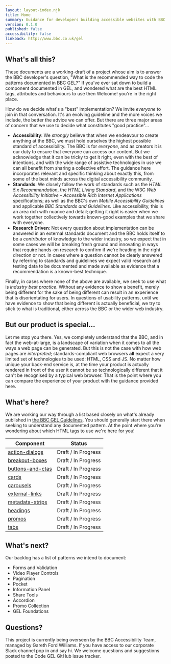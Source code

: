 ```yaml
---
layout: layout-index.njk
title: Home
summary: Guidance for developers building accessible websites with BBC GEL.
version: 0.1.0
published: false
accessibility: false
linkback: http://www.bbc.co.uk/gel
---
```


## What's all this?

These documents are a working-draft of a project whose aim is to answer the BBC developer's question, "What is the recommended way to code the patterns documented in BBC GEL?" If you've ever sat down to build a component documented in GEL, and wondered what are the best HTML tags, attributes and behaviours to use then Welcome! you're in the right place.

How do we decide what's a "best" implementation? We invite _everyone_ to join in that conversation. It's an evolving guideline and the more voices we include, the better the advice we can offer. But there are three major areas of concern that we use to decide what constitutes "good practice"...

- **Accessibility**: We _strongly_ believe that when we endeavour to create anything at the BBC, we must hold ourselves the highest possible standard of accessibility. The BBC is for _everyone_, and as creators it is our duty to ensure that everyone can access our content. But we acknowledge that it can be tricky to get it right, even with the best of intentions, and with the wide range of assistive technologies in use we can all benefit from sharing a collective effort. The guidance here incorporates relevant and specific thinking about exactly this, from some of the best minds across the digital accessibility community.
- **Standards**: We closely follow the work of standards such as the _HTML 5.x Recommendation_, the _HTML Living Standard_, and the W3C _Web Accessibility Initiative – Accessible Rich Internet Applications_ specifications; as well as the BBC's own _Mobile Accessibility Guidelines_ and applicable _BBC Standards and Guidelines_. Like accessibility, this is an area rich with nuance and detail; getting it right is easier when we work together collectively towards known-good examples that we share with everyone.
- **Research Driven**: Not every question about implementation can be answered in an external standards document and the BBC holds itself to be a _contributor_ of knowledge to the wider industry, so we expect that in some cases we will be breaking fresh ground and innovating in ways that require hands-on research to confirm if we're heading in the right direction or not. In cases where a question cannot be clearly answered by referring to standards and guidelines we expect valid research and testing data to be documented and made available as evidence that a recommendation is a known-best technique.

Finally, in cases where none of the above are available, we seek to use what is _industry best practice_. Without any evidence to show a benefit, merely being different for the sake of being different can result in an experience that is disorientating for users. In questions of usability patterns, until we have evidence to show that being different is actually beneficial, we try to stick to what is traditional, either across the BBC or the wider web industry.

## But our product is special...

Let me stop you there. Yes, we completely understand that the BBC, and in fact the web-at-large, is a landscape of variation when it comes to all the ways a web page can be generated. But this is not the case with how web pages are _interpreted_; standards-compliant web browsers **all** expect a very limited set of technologies to be used: HTML, CSS and JS. No matter how unique your back-end service is, at the time your product is actually rendered in front of the user it cannot be so technologically different that it can't be recognised by a typical web browser. That is the point where you can compare the experience of your product with the guidance provided here.

## What's here?

We are working our way through a list based closely on what's already published in [the BBC GEL Guidelines](http://www.bbc.co.uk/gel/). You should generally start there when seeking to understand any documented pattern. At the point where you're wondering about which HTML tags to use we're here for you!

| Component | Status |
|-----------|--------|
| [action-dialogs](https://bbc.github.io/code-gel/components/action-dialogs/) | Draft / In Progress|
| [breakout-boxes](https://bbc.github.io/code-gel/components/breakout-boxes/) | Draft / In Progress|
| [buttons-and-ctas](https://bbc.github.io/code-gel/components/buttons-and-ctas/) | Draft / In Progress|
| [cards](https://bbc.github.io/code-gel/components/cards/) | Draft / In Progress|
| [carousels](https://bbc.github.io/code-gel/components/carousels/) | Draft / In Progress|
| [external-links](https://bbc.github.io/code-gel/components/external-links/) | Draft / In Progress|
| [metadata-strips](https://bbc.github.io/code-gel/components/metadata-strips/) | Draft / In Progress|
| [headings](https://bbc.github.io/code-gel/components/headings/) | Draft / In Progress|
| [promos](https://bbc.github.io/code-gel/components/promos/) | Draft / In Progress|
| [tabs](https://bbc.github.io/code-gel/components/tabs/) | Draft / In Progress|

## What's next?

Our backlog has a list of patterns we intend to document:

- Forms and Validation
- Video Player Controls
- Pagination
- Pocket
- Information Panel
- Share Tools
- Accordion
- Promo Collection
- GEL Foundations

## Questions?

This project is currently being overseen by the BBC Accessibility Team, managed by Gareth Ford Williams. If you have access to our corporate Slack channel pop in and say hi. We welcome questions and suggestions posted to the Code GEL GitHub issue tracker.

